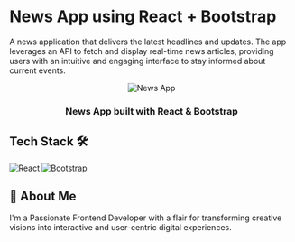 # News App using React + Bootstrap
A news application that delivers the latest headlines and updates. The app leverages an API to fetch and display real-time news articles, providing users with an intuitive and engaging interface to stay informed about current events.

<div align="center">
    <img src="https://github.com/user-attachments/assets/013f1cec-d4d6-467e-90f5-cb63eec038b2" alt="News App"/>
</div>

<div align="center">
<h3>News App built with React & Bootstrap</h3>
</div>

## Tech Stack 🛠️

<a href="https://react.dev/" target="_blank" rel="noreferrer">
    <img src="https://img.shields.io/badge/react-black.svg?style=for-the-badge&logo=react&logoColor=%2361DAFB&color=black" alt="React" />
  </a>
<a href="https://getbootstrap.com/" target="_blank" rel="noreferrer">
<img src="https://img.shields.io/badge/bootstrap-%238511FA.svg?style=for-the-badge&logo=bootstrap&logoColor=white" alt="Bootstrap" />
  </a>

## 🚀 About Me
I'm a Passionate Frontend Developer with a flair for transforming creative visions into interactive and user-centric digital experiences.
